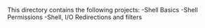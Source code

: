 This directory contains the following projects:
-Shell Basics
-Shell Permissions
-Shell, I/O Redirections and filters
